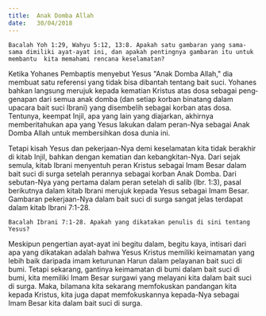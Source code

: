 ```yaml
---
title:  Anak Domba Allah
date:   30/04/2018
---
```


`Bacalah Yoh 1:29, Wahyu 5:12, 13:8. Apakah satu gambaran yang sama-sama dimiliki ayat-ayat ini, dan apakah pentingnya gambaran itu untuk membantu  kita memahami rencana keselamatan?`

Ketika Yohanes Pembaptis menyebut Yesus "Anak Domba Allah," dia membuat satu referensi yang tidak bisa dibantah tentang bait suci. Yohanes bahkan langsung merujuk  kepada kematian Kristus atas dosa  sebagai peng­genapan dari semua anak domba (dan setiap korban binatang dalam upacara bait suci Ibrani) yang disembelih sebagai korban atas dosa. Tentunya, keempat Injil, apa yang lain yang diajarkan, akhirnya memberitahukan  apa yang Yesus lakukan dalam peran-Nya sebagai Anak Domba Allah untuk membersihkan dosa dunia ini.

Tetapi kisah Yesus dan pekerjaan-Nya demi keselamatan kita tidak berak­hir di kitab Injil, bahkan dengan kematian dan kebangkitan-Nya. Dari sejak semula, kitab Ibrani menyentuh peran Kristus sebagai Imam Besar dalam bait suci di surga setelah perannya sebagai korban Anak Domba. Dari sebutan-Nya yang pertama dalam peran setelah di salib (lbr. 1:3), pasal berikutnya dalam kitab Ibrani merujuk kepada Yesus sebagai Imam Besar. Gambaran pekerjaan­-Nya dalam bait suci di surga sangat jelas terdapat dalam kitab Ibrani 7:1-28.


`Bacalah Ibrani 7:1-28. Apakah yang dikatakan penulis di sini tentang Yesus?`

Meskipun pengertian ayat-ayat ini begitu dalam, begitu  kaya, intisari dari apa yang dikatakan adalah bahwa Yesus Kristus memiliki keimamatan yang lebih baik daripada imam keturunan Harun dalam pelayanan bait suci di bumi. Tetapi sekarang, gantinya keimamatan di bumi dalam bait suci di bumi, kita memiliki Imam Besar surgawi yang melayani kita dalam bait suci di surga. Maka, bilamana kita sekarang memfokuskan pandangan kita kepada Kristus, kita juga dapat memfokuskannya kepada-Nya sebagai Imam Besar kita dalam bait suci di surga.
